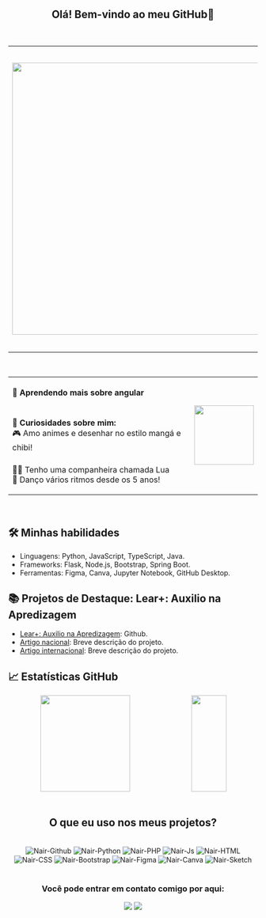 ## <div align='center'> Olá! Bem-vindo ao meu GitHub👋 </div>

<br>

<table>
   <tr>
    <td>
      <img width="550" src="https://i.pinimg.com/736x/93/3a/a3/933aa399d8709d7cd97761c76f4d1b57.jpg">
    </td>
     <td>
       
💡 **Quem sou eu?**  
Me chamo Nair Santos, tenho 19 anos e sou apaixonada por design, front-end, gatinhos pretos e cachorros pequenos.
Desde pequena, adoro criar coisas novas e refatorar algumas mais antigas tambem, seja com código, desenhos, pinturas etc.  
     </td>
    <td>
      <img width="550" src="https://i.pinimg.com/736x/4e/bd/20/4ebd20b67b4a26da1096133eaaa68e04.jpg">
    </td>
  </tr>
</table>

<br>

<table width="100%">
  <tr>
    <td>
      
🌱 **Aprendendo mais sobre angular**ㅤㅤㅤㅤㅤㅤㅤ

🎨 **Curiosidades sobre mim:**  
🎮 Amo animes e desenhar no estilo mangá e chibi!ㅤㅤㅤㅤㅤㅤㅤ ㅤㅤㅤㅤㅤㅤㅤㅤㅤㅤㅤㅤㅤㅤㅤㅤㅤㅤㅤㅤㅤㅤ  
🐕‍🦺 Tenho uma companheira chamada Lua  
💃 Danço vários ritmos desde os 5 anos!  
  </td> 
    <td align="right">
      <img width="120" src="https://i.gifer.com/1kLR.gif">
    </td>
  </tr>
</table>

<br>

## 🛠️ Minhas habilidades
- Linguagens: Python, JavaScript, TypeScript, Java.
- Frameworks: Flask, Node.js, Bootstrap, Spring Boot.
- Ferramentas: Figma, Canva, Jupyter Notebook, GitHub Desktop.

## 📚 Projetos de Destaque: Lear+: Auxilio na Apredizagem
- [Lear+: Auxilio na Apredizagem](link): Github.
- [Artigo nacional](link): Breve descrição do projeto.
- [Artigo internacional](link): Breve descrição do projeto.

## 📈 Estatísticas GitHub
<div align="center">  
  <img width="60%" height="195px" src="https://github-readme-stats.vercel.app/api?username=NairSantos&show_icons=true&layout=compact&hide_border=true&title_color=c792ea&text_color=7fdbca&bg_color=0d1117" />  
  <img width="37.5%" height="195px" src="https://github-readme-stats.vercel.app/api/top-langs/?username=NairSantos&layout=donut&hide_border=true&title_color=c792ea&text_color=7fdbca&bg_color=0d1117" />
</div>

<br>

## <div align="center"> O que eu uso nos meus projetos?</div>
<div style="display: inline_block" align="center"><br>
  <img align="center" alt="Nair-Github" src="https://img.shields.io/badge/GitHub-100000?style=for-the-badge&logo=github&logoColor=white">
  <img align="center" alt="Nair-Python" src="https://img.shields.io/badge/Python-4000BF?logo=python&logoColor=white&style=for-the-badge">
  <img align="center" alt="Nair-PHP" src="https://img.shields.io/badge/PHP-777BB4?style=for-the-badge&logo=php&logoColor=white">
  <img align="center" alt="Nair-Js" src="https://img.shields.io/badge/JavaScript-F7DF1E?style=for-the-badge&logo=JavaScript&logoColor=white">
  <img align="center" alt="Nair-HTML" src="https://img.shields.io/badge/HTML5-E34F26?style=for-the-badge&logo=html5&logoColor=white">
  <img align="center" alt="Nair-CSS" src="https://img.shields.io/badge/CSS3-1572B6?style=for-the-badge&logo=css3&logoColor=white">  
  <img align="center" alt="Nair-Bootstrap" src="https://img.shields.io/badge/Bootstrap-563D7C?style=for-the-badge&logo=bootstrap&logoColor=white"> 
  <img align="center" alt="Nair-Figma" src="https://img.shields.io/badge/Figma-F24E1E?style=for-the-badge&logo=figma&logoColor=white">
  <img align="center" alt="Nair-Canva" src="https://img.shields.io/badge/Canva-%2300C4CC.svg?&style=for-the-badge&logo=Canva&logoColor=white">
  <img align="center" alt="Nair-Sketch" src="https://img.shields.io/badge/Sketch-FFB387?style=for-the-badge&logo=sketch&logoColor=black">
</div>

<br>

<div align="center"> 
  
  ### Você pode entrar em contato comigo por aqui:
  <a href = "mailto:nair.santos0906@gmail.com"><img src="https://img.shields.io/badge/-Gmail-%23333?style=for-the-badge&logo=gmail&logoColor=white" target="_blank"></a>
  <a href="https://br.linkedin.com/in/nair-santos/" target="_blank"><img src="https://img.shields.io/badge/-LinkedIn-%230077B5?style=for-the-badge&logo=linkedin&logoColor=white" target="_blank"></a> 

<br>

</div>

